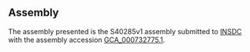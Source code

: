 

Assembly
--------

The assembly presented is the S40285v1 assembly submitted to
[INSDC](http://www.insdc.org) with the assembly accession
[GCA\_000732775.1](http://www.ebi.ac.uk/ena/data/view/GCA_000732775.1).
